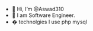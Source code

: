 - 👋 Hi, I’m @Aswad310
- 👀 I am Software Engineer.
- �  technolgies I use php mysql
<!---
Aswad310/Aswad310 is a ✨ special ✨ repository because its `README.md` (this file) appears on your GitHub profile.
You can click the Preview link to take a look at your changes.
--->

